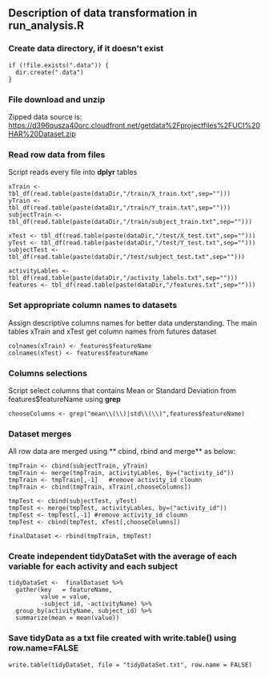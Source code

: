 ## Description of data transformation in run_analysis.R

### Create data directory, if it doesn't exist

```
if (!file.exists(".data")) {
  dir.create(".data")
}
```


### File download and unzip

Zipped data source is: https://d396qusza40orc.cloudfront.net/getdata%2Fprojectfiles%2FUCI%20HAR%20Dataset.zip


### Read row data from files

Script reads every file into **dplyr** tables

```
xTrain <- tbl_df(read.table(paste(dataDir,"/train/X_train.txt",sep="")))
yTrain <- tbl_df(read.table(paste(dataDir,"/train/Y_train.txt",sep="")))
subjectTrain <- tbl_df(read.table(paste(dataDir,"/train/subject_train.txt",sep="")))

xTest <- tbl_df(read.table(paste(dataDir,"/test/X_test.txt",sep="")))
yTest <- tbl_df(read.table(paste(dataDir,"/test/Y_test.txt",sep="")))
subjectTest <- tbl_df(read.table(paste(dataDir,"/test/subject_test.txt",sep="")))

activityLables <- tbl_df(read.table(paste(dataDir,"/activity_labels.txt",sep="")))
features <- tbl_df(read.table(paste(dataDir,"/features.txt",sep="")))
```


### Set appropriate column names to datasets

Assign descriptive columns names for better data understanding. The main tables xTrain and xTest get column names from futures dataset

```
colnames(xTrain) <- features$featureName
colnames(xTest) <- features$featureName
```


### Columns selections

Script select columns that contains Mean or Standard Deviation from features$featureName using **grep** 

```
chooseColumns <- grep("mean\\(\\)|std\\(\\)",features$featureName)
```


### Dataset merges

All row data are merged using ** cbind, rbind and merge** as below:

```
tmpTrain <- cbind(subjectTrain, yTrain)
tmpTrain <- merge(tmpTrain, activityLables, by=("activity_id"))
tmpTrain <- tmpTrain[,-1]   #remove activity_id cloumn
tmpTrain <- cbind(tmpTrain, xTrain[,chooseColumns])

tmpTest <- cbind(subjectTest, yTest)
tmpTest <- merge(tmpTest, activityLables, by=("activity_id"))
tmpTest <- tmpTest[,-1] #remove activity_id cloumn
tmpTest <- cbind(tmpTest, xTest[,chooseColumns])

finalDataset <- rbind(tmpTrain, tmpTest)
```


### Create independent tidyDataSet with the average of each variable for each activity and each subject

```
tidyDataSet <-  finalDataset %>%
  gather(key   = featureName,
         value = value,
         -subject_id, -activityName) %>% 
  group_by(activityName, subject_id) %>%
  summarize(mean = mean(value))
```


### Save tidyData as a txt file created with write.table() using row.name=FALSE

```
write.table(tidyDataSet, file = "tidyDataSet.txt", row.name = FALSE)
```


